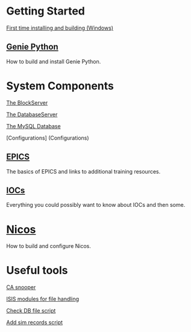 # Getting Started

[First time installing and building (Windows)](First-time-installing-and-building-(Windows))

## [Genie Python](Building-and-installing-genie_python)

How to build and install Genie Python.

# System Components

[The BlockServer](BlockServer)

[The DatabaseServer](The-DatabaseServer)

[The MySQL Database](The-MySQL-Database)

[Configurations] (Configurations)

## [EPICS](EPICS)

The basics of EPICS and links to additional training resources.

## [IOCs](IOCs)

Everything you could possibly want to know about IOCs and then some.

# [Nicos](Nicos)

How to build and configure Nicos.

# Useful tools

[CA snooper](CA-snooper)

[ISIS modules for file handling](ISIS-modules-for-file-handling)

[Check DB file script](Check-db-file)

[Add sim records script](Add-sim-records-script)